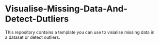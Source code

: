 # Visualise-Missing-Data-And-Detect-Dutliers
This repository contains a template you can use to visialise missing data in a dataset or detect outliers. 

